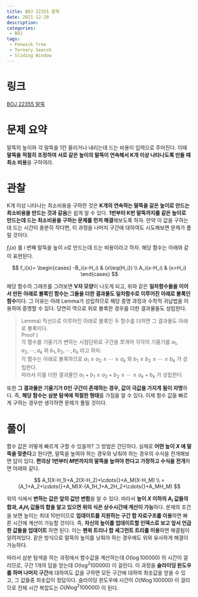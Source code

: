 ```yaml
---
title: BOJ 22355 말뚝
date: 2021-12-20
description:
categories:
 - BOJ
tags:
 - Fenwick Tree
 - Ternary Search
 - Sliding Window
---
```

# 링크
[BOJ 22355 말뚝](https://www.acmicpc.net/problem/22355)

# 문제 요약
말뚝의 높이와 각 말뚝을 1칸 올리거나 내리는데 드는 비용이 입력으로 주어진다. 이때 **말뚝을 적절히 조정하여 서로 같은 높이의 말뚝이 연속해서 K개 이상 나타나도록 만들 때 최소 비용**을 구하여라.

# 관찰
K개 이상 나타나는 최소비용을 구하란 것은 **K개의 연속하는 말뚝을 같은 높이로 만드는 최소비용을 만드는 것과 같음**은 쉽게 알 수 있다. **1번부터 K번 말뚝까지를 같은 높이로 만드는데 드는 최소비용을 구하는 문제를 먼저 해결**해보도록 하자. 만약 이 값을 구하는데 드는 시간이 충분히 작다면, 이 과정을 나머지 구간에 대하여도 시도해보면 문제가 풀릴 것이다.   

$f_i(x)$ 를 $i$ 번째 말뚝을 높이 $x$로 만드는데 드는 비용이라고 하자. 해당 함수는 아래와 같이 표현된다.   

$$
f_i(x)=
\begin{cases}
-B_i(x-H_i) & (x\leq{H_i}) \\
A_i(x-H_i) & (x>H_i)
\end{cases}
$$


해당 함수의 그래프를 그려보면 **V자 모양**이 나오게 되고, 위와 같은 **일차함수들을 이어서 만든 아래로 볼록인 함수는 그들을 더한 결과물도 일차함수로 이루어진 아래로 볼록인 함수**이다. 그 이유는 아래 Lemma가 성립하므로 해당 증명 과정과 수학적 귀납법을 이용하여 증명할 수 있다. 당연히 역으로 위로 볼록한 경우를 더한 결과물들도 성립한다.   

> Lemma) 직선으로 이루어진 아래로 볼록인 두 함수를 더하면 그 결과물도 아래로 볼록이다.   
> Proof )   
> 각 함수를 기울기가 변하는 시점단위로 구간을 쪼개어 각각의 기울기를 $a_1, a_2, \cdots{} , a_k$ 와 $b_1, b_2, \cdots{} , b_k$ 라고 하자.   
> 각 함수는 아래로 볼록하므로 $a_1\leq{}a_2\leq{}\cdots{}\leq{}a_k$ 와 $b_1\leq{}b_2\leq{}\cdots{}\leq{}b_k$ 가 성립한다.    
> 따라서 이를 더한 결과물인  $a_1+b_1\leq{}a_2+b_2\leq{}\cdots{}\leq{}a_k+b_k$ 가 성립한다.   

또한 **그 결과물은 기울기가 0인 구간이 존재하는 경우, 값이 극값을 가지게 됨이 자명**하다. 즉, **해당 함수는 삼분 탐색에 적절한 형태**를 가짐을 알 수 있다. 이제 함수 값을 빠르게 구하는 경우만 생각하면 문제가 풀릴 것이다.   

# 풀이
함수 값은 어떻게 빠르게 구할 수 있을까? 그 방법은 간단하다. 실제로 **어떤 높이 $X$ 에 말뚝을 맞춘다**고 한다면, 말뚝을 높여야 하는 경우와 낮춰야 하는 경우의 수식을 전개해보면 답이 있다. **편의상 1번부터 $M$번까지의 말뚝을 높여야 한다고 가정하고 수식을 전개**하면 아래와 같다.   

$$
A_1(X-H_1)+A_2(X-H_2)+\cdots{}+A_M(X-H_M) \\
=(A_1+A_2+\cdots{}+A_M)X-(A_1H_1+A_2H_2+\cdots{}+A_MH_M)
$$


위의 식에서 **변하는 값은 앞의 값만 변함**을 알 수 있다. 따라서 **높이 $X$ 이하의 $A_i$ 값들의 합과, $A_iH_i$ 값들의 합을 알고 있으면 위의 식은 상수시간에 계산이 가능**하다. 문제의 조건을 보면 높이는 최대 10만이므로 **업데이트를 지원하는 구간 합 자료구조를 이용**하면 빠른 시간에 계산이 가능할 것이다. 즉, **자신의 높이를 업데이트할 인덱스로 보고 앞서 언급한 값들을 업데이트** 하면 된다. 이는 **펜윅 트리나 합 세그먼트 트리를 이용**하면 해결됨이 알려져있다. 같은 방식으로 말뚝의 높이를 낮춰야 하는 경우에도 위와 유사하게 해결이 가능하다.   

따라서 삼분 탐색을 하는 과정에서 함수값을 계산하는데 $O(\log{100000})$ 의 시간이 걸리므로, 구간 1개의 답을 얻는데 $O(\log^2{100000})$ 이 걸린다. 이 과정을 **슬라이딩 윈도우를 하며 나머지 구간**에 대하여도 값을 구하면 모든 구간에 대하여 최솟값을 얻을 수 있고, 그 값들중 최솟값이 정답이다. 슬라이딩 윈도우에 시간이 $O(N\log{100000})$ 이 걸리므로 전체 시간 복잡도는 $O(N\log^2{100000})$ 이 된다.
